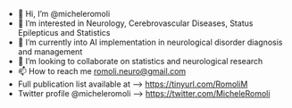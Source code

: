 - 👋 Hi, I’m @micheleromoli
- 👀 I’m interested in Neurology, Cerebrovascular Diseases, Status Epilepticus and Statistics
- 🌱 I’m currently into AI implementation in neurological disorder diagnosis and management
- 💞️ I’m looking to collaborate on statistics and neurological research
- 📫 How to reach me romoli.neuro@gmail.com
- Full publication list available at --> https://tinyurl.com/RomoliM
- Twitter profile @micheleromoli --> https://twitter.com/MicheleRomoli
